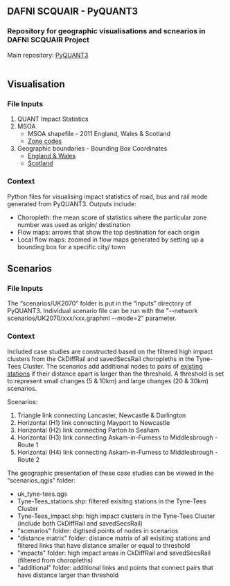 ## DAFNI SCQUAIR - PyQUANT3
### Repository for geographic visualisations and scnearios in DAFNI SCQUAIR Project
Main repository: [PyQUANT3](https://github.com/maptube/PyQUANT3) <br />
<br />

## Visualisation ##
### File Inputs ###
1. QUANT Impact Statistics 
2. MSOA
    - MSOA shapefile - 2011 England, Wales & Scotland 
    - [Zone codes](https://osf.io/x2gbn/)
3. Geographic boundaries - Bounding Box Coordinates 
    - [England & Wales](https://geoportal.statistics.gov.uk/datasets/980da620a0264647bd679642f96b42c1/explore?location=54.403370%2C-0.937795%2C7.22)
    - [Scotland](https://www.nrscotland.gov.uk/statistics-and-data/geography/our-products/settlements-and-localities-dataset/settlements-and-localities-digital-boundaries)

### Context ###
Python files for visualising impact statistics of road, bus and rail mode generated from PyQUANT3. Outputs include: 
- Choropleth: the mean score of statistics where the particular zone number was used as origin/ destination
- Flow maps: arrows that show the top destination for each origin
- Local flow maps: zoomed in flow maps generated by setting up a bounding box for a specific city/ town

## Scenarios ##
### File Inputs ###
The “scenarios/UK2070” folder is put in the “inputs” directory of PyQUANT3. Individual scenario file can be run with the "--network scenarios/UK2070/xxx/xxx.graphml --mode=2" parameter.

### Context ###
Included case studies are constructed based on the filtered high impact clusters from the CkDiffRail and savedSecsRail choropleths in the Tyne-Tees Cluster. The scenarios add additional nodes to pairs of [existing stations](https://github.com/davwheat/uk-railway-stations) if their distance apart is larger than the threshold. A threshold is set to represent small changes (5 & 10km) and large changes (20 & 30km) scenarios. 

Scenarios:
1. Triangle link connecting Lancaster, Newcastle & Darlington
2. Horizontal (H1) link connecting Mayport to Newcastle
3. Horizontal (H2) link connecting Parton to Seaham
4. Horizontal (H3) link connecting Askam-in-Furness to Middlesbrough - Route 1
5. Horizontal (H4) link connecting Askam-in-Furness to Middlesbrough - Route 2

The geographic presentation of these case studies can be viewed in the “scenarios_qgis” folder:
- uk_tyne-tees.qgs
- Tyne-Tees_stations.shp: filtered exisitng stations in the Tyne-Tees Cluster
- Tyne-Tees_impact.shp: high impact clusters in the Tyne-Tees Cluster (include both CkDiffRail and savedSecsRail)
- "scenarios" folder: digtised points of nodes in scenarios 
- "distance matrix" folder: distance matrix of all exisiting stations and filtered links that have distance smaller or equal to threshold
- "impacts" folder: high impact areas in CkDiffRail and savedSecsRail (filtered from choropleths)
- "additional" folder: additional links and points that connect pairs that have distance larger than threshold 